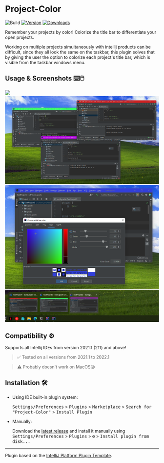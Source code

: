 # Project-Color

![Build](https://github.com/nowtilous/Project-Color/workflows/Build/badge.svg)
[![Version](https://img.shields.io/jetbrains/plugin/v/PLUGIN_ID.svg)](https://plugins.jetbrains.com/plugin/PLUGIN_ID)
[![Downloads](https://img.shields.io/jetbrains/plugin/d/PLUGIN_ID.svg)](https://plugins.jetbrains.com/plugin/PLUGIN_ID)


<!-- Plugin description -->
Remember your projects by color! Colorize the title bar to differentiate your open projects.

Working on multiple projects simultaneously with intellij products can be difficult, 
since they all look the same on the taskbar, this plugin solves that by giving the user the option
to colorize each project's title bar, which is visible from the taskbar windows menu. 
<!-- Plugin description end -->

## Usage & Screenshots ⌨️🖱️
![](/screenshots/usage.gif)
![](/screenshots/desktop_multiple_projects.png)
![](/screenshots/color_picker_menu.png)
![](/screenshots/taskbar_view.png)

## Compatibility ⚙️
Supports all Intellij IDEs from version 2021.1 (211) and above!
> ✅ Tested on all versions from 2021.1 to 2022.1 

> ⚠️ Probably doesn't work on MacOS☹️
## Installation 🛠️

- Using IDE built-in plugin system:
  
  <kbd>Settings/Preferences</kbd> > <kbd>Plugins</kbd> > <kbd>Marketplace</kbd> > <kbd>Search for "Project-Color"</kbd> >
  <kbd>Install Plugin</kbd>
  
- Manually:

  Download the [latest release](https://github.com/nowtilous/Project-Color/releases/latest) and install it manually using
  <kbd>Settings/Preferences</kbd> > <kbd>Plugins</kbd> > <kbd>⚙️</kbd> > <kbd>Install plugin from disk...</kbd>


---
Plugin based on the [IntelliJ Platform Plugin Template][template].

[template]: https://github.com/JetBrains/intellij-platform-plugin-template
